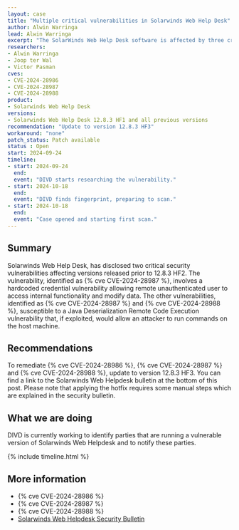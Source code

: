 ```yaml
---
layout: case
title: "Multiple critical vulnerabilities in Solarwinds Web Help Desk"
author: Alwin Warringa
lead: Alwin Warringa
excerpt: "The SolarWinds Web Help Desk software is affected by three critical vulnerabilities, allowing remote unauthenticated user to access internal functionality and run commands on the host machine."
researchers:
- Alwin Warringa
- Joop ter Wal
- Victor Pasman
cves:
- CVE-2024-28986
- CVE-2024-28987
- CVE-2024-28988
product:
- Solarwinds Web Help Desk
versions: 
- Solarwinds Web Help Desk 12.8.3 HF1 and all previous versions
recommendation: "Update to version 12.8.3 HF3"
workaround: "none"
patch_status: Patch available
status : Open
start: 2024-09-24
timeline:
- start: 2024-09-24
  end:
  event: "DIVD starts researching the vulnerability."
- start: 2024-10-18
  end:
  event: "DIVD finds fingerprint, preparing to scan."
- start: 2024-10-18
  end:
  event: "Case opened and starting first scan."
---
```


## Summary
Solarwinds Web Help Desk, has disclosed two critical security vulnerabilities affecting versions released prior to 12.8.3 HF2. The vulnerability, identified as {% cve CVE-2024-28987 %}, involves a hardcoded credential vulnerability allowing remote unauthenticated user to access internal functionality and modify data. The other vulnerabilities, identified as {% cve CVE-2024-28987 %} and {% cve CVE-2024-28988 %}, susceptible to a Java Deserialization Remote Code Execution vulnerability that, if exploited, would allow an attacker to run commands on the host machine.

## Recommendations

To remediate {% cve CVE-2024-28986 %}, {% cve CVE-2024-28987 %} and {% cve CVE-2024-28988 %}, update to version 12.8.3 HF3. You can find a link to the Solarwinds Web Helpdesk bulletin at the bottom of this post. Please note that applying the hotfix requires some manual steps which are explained in the security bulletin.

## What we are doing

DIVD is currently working to identify parties that are running a vulnerable version of Solarwinds Web Helpdesk and to notify these parties. 

{% include timeline.html %}

## More information

* {% cve CVE-2024-28986 %}
* {% cve CVE-2024-28987 %}
* {% cve CVE-2024-28988 %}
* [Solarwinds Web Helpdesk Security Bulletin](https://support.solarwinds.com/SuccessCenter/s/article/SolarWinds-Web-Help-Desk-12-8-3-Hotfix-2)

